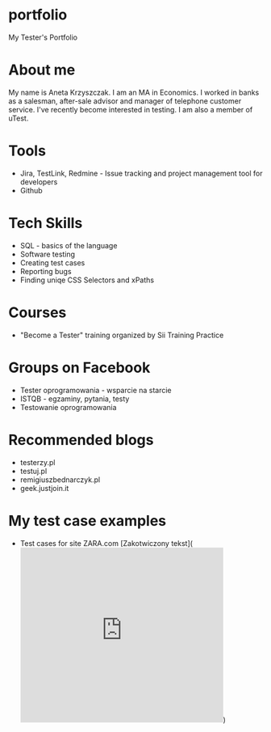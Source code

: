 # portfolio
My Tester's Portfolio

# About me
My name is Aneta Krzyszczak. I am an MA in Economics. I worked in banks as a salesman, after-sale advisor and manager of telephone customer service. I've recently become interested in testing. I am also a member of uTest.


# Tools
* Jira, TestLink, Redmine - Issue tracking and project management tool for developers
* Github

# Tech Skills
* SQL - basics of the language
* Software testing
* Creating test cases
* Reporting bugs
* Finding uniqe CSS Selectors and xPaths

# Courses
* "Become a Tester" training organized by Sii Training Practice

# Groups on Facebook
* Tester oprogramowania - wsparcie na starcie
* ISTQB - egzaminy, pytania, testy
* Testowanie oprogramowania

# Recommended blogs
* testerzy.pl
* testuj.pl
* remigiuszbednarczyk.pl
* geek.justjoin.it

# My test case examples
* Test cases for site ZARA.com 
[Zakotwiczony tekst](<iframe width="402" height="346" frameborder="0" scrolling="no" src="https://onedrive.live.com/embed?resid=DA9154F8617D0914%217167&authkey=%21AAdJzPtAuLcsPVM&em=2&wdAllowInteractivity=False&wdHideGridlines=True&wdHideHeaders=True&wdDownloadButton=True&wdInConfigurator=True&waccluster=PNL1"></iframe>)

